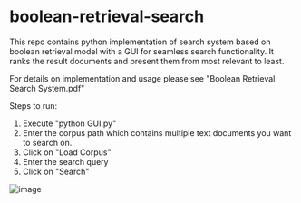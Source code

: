 # boolean-retrieval-search
This repo contains python implementation of search system based on boolean retrieval model with a GUI for seamless search functionality. It ranks the result documents and present them from most relevant to least.

For details on implementation and usage please see "Boolean Retrieval Search System.pdf"

Steps to run: 
1. Execute "python GUI.py" 
2. Enter the corpus path which contains multiple text documents you want to search on.
3. Click on "Load Corpus"
4. Enter the search query
5. Click on "Search"

![image](https://user-images.githubusercontent.com/76540894/131613357-4dc6609e-5287-4c5c-baa2-ec5f7b4088ba.png)

